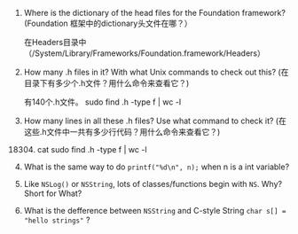 1. Where is the dictionary of the head files for the Foundation framework?
    (Foundation 框架中的dictionary头文件在哪？）

    在Headers目录中（/System/Library/Frameworks/Foundation.framework/Headers）

2. How many .h files in it? With what Unix commands to check out this?
    (在目录下有多少个.h文件？用什么命令来查看它？)

    有140个.h文件。 sudo find .h -type f | wc -l


3. How many lines in all these .h files? Use what command to check it?
    (在这些.h文件中一共有多少行代码？用什么命令来查看它？)

    18304. cat sudo find .h -type f | wc -l


4. What is the same way to do `printf("%d\n", n);` when n is a int variable?


5. Like `NSLog()` or `NSString`, lots of classes/functions begin with `NS`. Why? Short for What?


6. What is the defference between `NSString` and C-style String `char s[] = "hello strings"` ?
